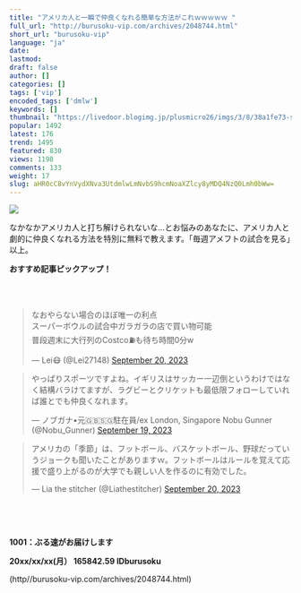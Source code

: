 ```yaml
---
title: "アメリカ人と一瞬で仲良くなれる簡単な方法がこれｗｗｗｗｗ "
full_url: "http://burusoku-vip.com/archives/2048744.html"
short_url: "burusoku-vip"
language: "ja"
date: 
lastmod: 
draft: false
author: []
categories: []
tags: ['vip']
encoded_tags: ['dmlw']
keywords: []
thumbnail: "https://livedoor.blogimg.jp/plusmicro26/imgs/3/8/38a1fe73-s.png"
popular: 1492
latest: 176
trend: 1495
featured: 830
views: 1198
comments: 133
weight: 17
slug: aHR0cC8vYnVydXNva3UtdmlwLmNvbS9hcmNoaXZlcy8yMDQ4NzQ0Lmh0bWw=
---
```


![](https://livedoor.blogimg.jp/plusmicro26/imgs/3/8/38a1fe73-s.png)

<div><p>なかなかアメリカ人と打ち解けられないな…とお悩みのあなたに、アメリカ人と劇的に仲良くなれる方法を特別に無料で教えます。「毎週アメフトの試合を見る」以上。</p><p><b>おすすめ記事ピックアップ！</b></p> <p class='g-ad1'> </p> <p class='g-ad2'> </p> <p></p><br> <br> <blockquote class='twitter-tweet'><p lang='ja' dir='ltr'>なおやらない場合のほぼ唯一の利点<br>スーパーボウルの試合中ガラガラの店で買い物可能<br>普段週末に大行列のCostco⛽️も待ち時間0分w</p>— Lei😷 (@Lei27148) <a href='https//twitter.com/Lei27148/status/1704289326560153943?ref_src=twsrc%5Etfw'>September 20, 2023</a></blockquote> <blockquote class='twitter-tweet'><p lang='ja' dir='ltr'>やっぱりスポーツですよね。イギリスはサッカー一辺倒というわけではなく結構バラけてますが、ラグビーとクリケットも最低限フォローしていれば誰とでも仲良くなれます。</p>— ノブガナ•元🇬🇧🇸🇬駐在員/ex London, Singapore Nobu Gunner (@Nobu_Gunner) <a href='https//twitter.com/Nobu_Gunner/status/1704271359134908504?ref_src=twsrc%5Etfw'>September 19, 2023</a></blockquote> <blockquote class='twitter-tweet'><p lang='ja' dir='ltr'>アメリカの「季節」は、フットボール、バスケットボール、野球だっていうジョークも聞いたことがありますｗ。フットボールはルールを覚えて応援で盛り上がるのが大学でも親しい人を作るのに有効でした。</p>— Lia the stitcher (@Liathestitcher) <a href='https//twitter.com/Liathestitcher/status/1704294964920975556?ref_src=twsrc%5Etfw'>September 20, 2023</a></blockquote> <br> <p id='csw_block'></p> <p id='divSP1'> </p> <br><p><b>1001：ぶる速がお届けします <p> 20xx/xx/xx(月） 165842.59 IDburusoku</p></b></p> <p class='g-ad1'> </p> <p class='g-ad2'> </p> <p id='divSP'> </p> </div>

(http//burusoku-vip.com/archives/2048744.html)
